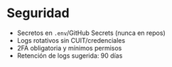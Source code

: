 # Seguridad
- Secretos en `.env`/GitHub Secrets (nunca en repos)
- Logs rotativos sin CUIT/credenciales
- 2FA obligatoria y mínimos permisos
- Retención de logs sugerida: 90 días
